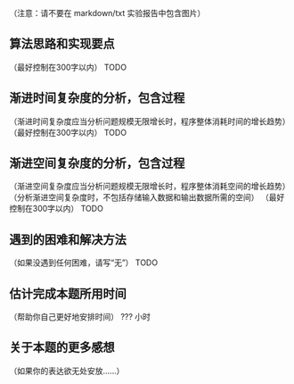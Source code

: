 （注意：请不要在 markdown/txt 实验报告中包含图片）
## 算法思路和实现要点
（最好控制在300字以内）
TODO
## 渐进时间复杂度的分析，包含过程
（渐进时间复杂度应当分析问题规模无限增长时，程序整体消耗时间的增长趋势）
（最好控制在300字以内）
TODO
## 渐进空间复杂度的分析，包含过程
（渐进空间复杂度应当分析问题规模无限增长时，程序整体消耗空间的增长趋势）
（分析渐进空间复杂度时，不包括存储输入数据和输出数据所需的空间）
（最好控制在300字以内）
TODO
## 遇到的困难和解决方法
（如果没遇到任何困难，请写“无”）
TODO
## 估计完成本题所用时间 
（帮助你自己更好地安排时间）
??? 小时
## 关于本题的更多感想
（如果你的表达欲无处安放......）
